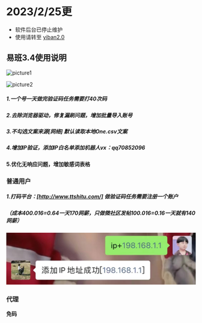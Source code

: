 # 2023/2/25更

- 软件后台已停止维护  
- 使用请转至  [yiban2.0](https://github.com/saiGou-14H/yiban2.0)





## 易班3.4使用说明

![picture1](https://github.com/saiGou-14H/save-image/blob/main/%E6%98%93%E7%8F%AD/%E6%98%93%E7%8F%AD3.0/picture1.png)

![picture2](https://github.com/saiGou-14H/save-image/blob/main/%E6%98%93%E7%8F%AD/%E6%98%93%E7%8F%AD3.0/picture1.png)

##### 1.一个号一天做完验证码任务需要打40次码 

##### 2.去除浏览器驱动，修复漏刷问题，增加批量导入账号

##### 3.不勾选文案来源[网络] 默认读取本地One.csv文案

##### 4.增加IP验证，添加IP白名单添加机器人vx：qq70852096

**5.优化无响应问题，增加敏感词表格**



### 普通用户

##### 1.打码平台：[http://www.ttshitu.com/] 做验证码任务需要注册一个账户

##### （成本40*0.016=0.64一天170网薪，只做微社区发帖10*0.016=0.16一天就有140网薪）

![ip验证](https://github.com/saiGou-14H/yiban3.0/blob/main/%E8%BF%87ip%E7%99%BD%E5%90%8D%E5%8D%95%E9%AA%8C%E8%AF%81.jpg)

### 代理

**免码**

##### 


























